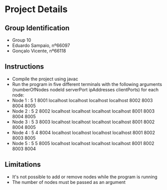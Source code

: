 # Project Details

## Group Identification

- Group 10
- Eduardo Sampaio, nº66097
- Gonçalo Vicente, nº66118

## Instructions

- Compile the project using javac
- Run the program in five different terminals with the following arguments (numberOfNodes nodeId serverPort ipAddresses clientPorts) for each node:
- Node 1 : 5 1 8001 localhost localhost localhost localhost 8002 8003 8004 8005
- Node 2 : 5 2 8002 localhost localhost localhost localhost 8001 8003 8004 8005
- Node 3 : 5 3 8003 localhost localhost localhost localhost 8001 8002 8004 8005
- Node 4 : 5 4 8004 localhost localhost localhost localhost 8001 8002 8003 8005
- Node 5 : 5 5 8005 localhost localhost localhost localhost 8001 8002 8003 8004 

## Limitations

- It's not possible to add or remove nodes while the program is running
- The number of nodes must be passed as an argument
